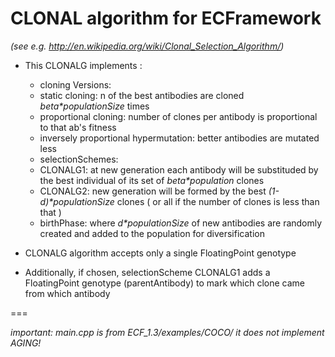 
CLONAL algorithm for ECFramework
===


*(see e.g. http://en.wikipedia.org/wiki/Clonal_Selection_Algorithm/)*


+ This CLONALG implements :
	+ cloning Versions:
	 + static cloning:  n of the best antibodies are cloned _beta*populationSize_ times
	 + proportional cloning:  number of clones per antibody is proportional to that ab's fitness
	 + inversely proportional hypermutation: better antibodies are mutated less
	+ selectionSchemes:
	 + CLONALG1: at new generation each antibody will be substituded by the best individual of its set of _beta*population_ clones
	 + CLONALG2: new generation will be formed by the best _(1-d)*populationSize_ clones ( or all if the number of clones is less than that )
	+ birthPhase: where _d*populationSize_ of new antibodies are randomly created and added to the population for diversification
           
+ CLONALG algorithm accepts only a single FloatingPoint genotype
+ Additionally, if chosen, selectionScheme CLONALG1 adds a FloatingPoint genotype  (parentAntibody) to mark which clone came from which antibody


===


*important: main.cpp is from ECF_1.3/examples/COCO/*
*it does not implement AGING!*
